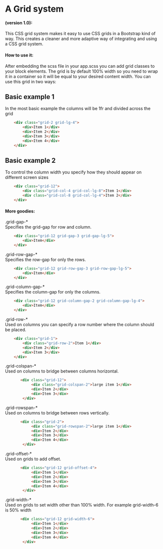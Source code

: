 A Grid system
=========
#### (version 1.0):
This CSS grid system makes it easy to use CSS grids in a Bootstrap kind of way. This creates a cleaner and more adaptive way of integrating and using a CSS grid system.

#### How to use it:
After embedding the scss file in your app.scss you can add grid classes to your block elements.
The grid is by default 100% width so you need to wrap it in a container so it will be equal to your desired content width. 
You can use this grid in two ways:


## Basic example 1
In the most basic example the columns will be 1fr and divided across the grid

```html
    <div class="grid-2 grid-lg-4">
        <div>Item 1</div>
        <div>Item 2</div>
        <div>Item 3</div>
        <div>Item 4</div>
    </div>
```

## Basic example 2
To control the column width you specify how they should appear on different screen sizes

```html
    <div class="grid-12">
        <div class="grid-col-4 grid-col-lg-8">Item 1</div>
        <div class="grid-col-8 grid-col-lg-4">Item 2</div>
    </div>
```

#### More goodies:
.grid-gap-* <br>
Specifies the grid-gap for row and column. 
```html
    <div class="grid-12 grid-gap-3 grid-gap-lg-5">
        <div>Item</div>
    </div>
```

.grid-row-gap-* <br>
Specifies the row-gap for only the rows. 
```html
    <div class="grid-12 grid-row-gap-3 grid-row-gap-lg-5">
        <div>Item</div>
    </div>
```

.grid-column-gap-* <br>
Specifies the column-gap for only the columns. 
```html
    <div class="grid-12 grid-column-gap-2 grid-column-gap-lg-4">
        <div>Item</div>
    </div>
```

.grid-row-* <br>
Used on columns you can specify a row number where the column should be placed. 
```html
    <div class="grid-1">
        <div class="grid-row-2">Item 1</div>
        <div>Item 2</div>
        <div>Item 3</div>
    </div>
```

.grid-colspan-* <br>
Used on columns to bridge between columns horizontal.
```html
       <div class="grid-12">
            <div class="grid-colspan-2">large item 1</div>
            <div>Item 2</div>
            <div>Item 3</div>
        </div>
```

.grid-rowspan-* <br>
Used on columns to bridge between rows vertically.
```html
       <div class="grid-2">
            <div class="grid-rowspan-2">large item 1</div>
            <div>Item 2</div>
            <div>Item 3</div>
            <div>Item 4</div>
        </div>
```

.grid-offset-* <br>
Used on grids to add offset.
```html
       <div class="grid-12 grid-offset-4">
            <div>Item 1</div>
            <div>Item 2</div>
            <div>Item 3</div>
            <div>Item 4</div>
        </div>
```

.grid-width-* <br>
Used on grids to set width other than 100% width. For example grid-width-6 is 50% width
```html
       <div class="grid-12 grid-width-6">
            <div>Item 1</div>
            <div>Item 2</div>
            <div>Item 3</div>
            <div>Item 4</div>
        </div>
```
